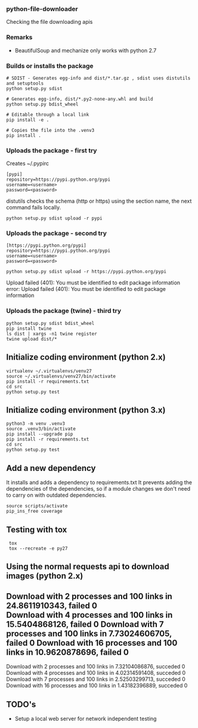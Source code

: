 ### python-file-downloader

Checking the file downloading apis

### Remarks
 * BeautifulSoup and mechanize only works with python 2.7

### Builds or installs the package
```
# SDIST - Generates egg-info and dist/*.tar.gz , sdist uses distutils and setuptools
python setup.py sdist

# Generates egg-info, dist/*.py2-none-any.whl and build 
python setup.py bdist_wheel

# Editable through a local link
pip install -e .

# Copies the file into the .venv3
pip install .
```

### Uploads the package - first try
Creates  ~/.pypirc
```
[pypi]
repository=https://pypi.python.org/pypi
username=<username>
password=<password>
```
distutils checks the schema (http or https) using the section name,
the next command fails locally.
```
python setup.py sdist upload -r pypi
```

### Uploads the package - second try

```
[https://pypi.python.org/pypi]
repository=https://pypi.python.org/pypi
username=<username>
password=<password>
```
```
python setup.py sdist upload -r https://pypi.python.org/pypi
```
Upload failed (401): You must be identified to edit package information
error: Upload failed (401): You must be identified to edit package information

### Uploads the package (twine) - third try
```
python setup.py sdist bdist_wheel
pip install twine
ls dist | xargs -n1 twine register
twine upload dist/*
```
## Initialize coding environment (python 2.x)
```
virtualenv ~/.virtualenvs/venv27 
source ~/.virtualenvs/venv27/bin/activate
pip install -r requirements.txt
cd src
python setup.py test
```

## Initialize coding environment (python 3.x)
```
python3 -m venv .venv3 
source .venv3/bin/activate
pip install --upgrade pip
pip install -r requirements.txt
cd src
python setup.py test
```
## Add a new dependency
It installs and adds a dependency to requirements.txt
It prevents adding the dependencies of the dependencies, so if 
a module changes we don't need to carry on with outdated dependencies.
```
source scripts/activate
pip_ins_free coverage
```
## Testing with tox
```
 tox 
 tox --recreate -e py27
```

## Using the normal requests api to download images (python 2.x) 
Download with 2 processes and 100 links in 24.8611910343, failed 0  
Download with 4 processes and 100 links in 15.5404868126, failed 0 
Download with 7 processes and 100 links in 7.73024606705, failed 0 
Download with 16 processes and 100 links in 10.9620878696, failed 0  
--- 
Download with 2 processes and 100 links in 7.32104086876, succeded 0 
Download with 4 processes and 100 links in 4.02314591408, succeded 0 
Download with 7 processes and 100 links in 2.52503299713, succeded 0 
Download with 16 processes and 100 links in 1.43182396889, succeded 0  

## TODO's 
* Setup a local web server for network independent testing